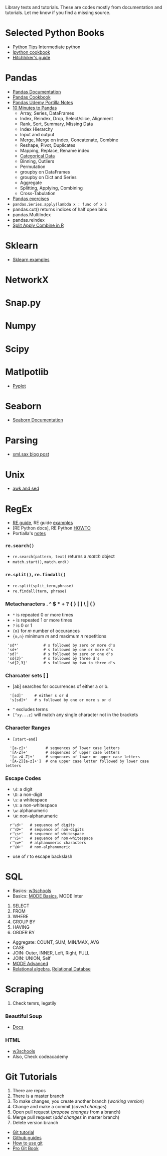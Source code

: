 Library tests and tutorials.
These are codes mostly from documentation and tutorials.
Let me know if you find a missing source. 

# Selected Python Books
- [Python Tips](http://book.pythontips.com/en/latest/index.html) Intermediate python
- [Ipython cookbook](https://github.com/ipython-books/cookbook-code)
- [Hitchhiker's guide](http://python-guide-pt-br.readthedocs.io/en/latest/)

# Pandas
- [Pandas Documentation](http://pandas.pydata.org/pandas-docs/stable/index.html)
- [Pandas Cookbook](http://nbviewer.jupyter.org/github/jvns/pandas-cookbook/tree/v0.1/)
- [Pandas Udemy Portilla Notes](https://github.com/jmportilla/Udemy-notes)
- [10 Minutes to Pandas](http://pandas.pydata.org/pandas-docs/stable/10min.html)
  - Array, Series, DataFrames
  - Index, Reindex, Drop, Select/slice, Alignment
  - Rank, Sort, Summary, Missing Data
  - Index Hierarchy
  - Input and output
  - Merge, Merge on index, Concatenate, Combine 
  - Reshape, Pivot, Duplicates
  - Mapping, Replace, Rename index
  - [Categorical Data](http://pandas.pydata.org/pandas-docs/stable/categorical.html)
  - Binning, Outliers
  - Permutation 
  - groupby on DataFrames
  - groupby on Dict and Series
  - Aggregate
  - Splitting, Applying, Combining
  - Cross-Tabulation 
 - [Pandas exercises](https://github.com/guipsamora/pandas_exercises)
 - `pandas.Series.apply(lambda x : func of x )`
 - pandas.cut() returns indices of half open bins 
 - pandas.MultiIndex
 - pandas.reindex 
 - [Split Apply Combine in R](https://www.jstatsoft.org/article/view/v040i01)



# Sklearn
- [Sklearn examples](http://scikit-learn.org/stable/auto_examples/index.html) 

# NetworkX

# Snap.py

# Numpy

# Scipy

# Matlpotlib
- [Pyplot](http://matplotlib.org/api/pyplot_api.html)

# Seaborn
- [Seaborn Documentation](https://seaborn.pydata.org/tutorial.html)

# Parsing
- [xml.sax blog post](http://www.knowthytools.com/2010/03/sax-parsing-with-python.html)

# Unix
- [awk and sed](http://www.theunixschool.com/p/awk-sed.html)

# RegEx
- [RE guide](http://www.zytrax.com/tech/web/regex.htm), RE guide [examples](http://www.zytrax.com/tech/web/regex.htm#experiment)
- [RE Python docs], RE Python [HOWTO](https://docs.python.org/2/howto/regex.html#regex-howto)
- Portialla's [notes](http://nbviewer.jupyter.org/github/jmportilla/Complete-Python-Bootcamp/blob/master/Regular%20Expressions.ipynb)


### `re.search()`
- `re.search(pattern, text)` returns a *match* object 
- `match.start()`, `match.end()`

### `re.split()`, `re.findall()`
- `re.split(split_term,phrase)`
- `re.findall(term, phrase)`

### Metacharacters . ^ $ * + ? { } [ ] \ | ( )
- `*` is repeated 0 or more times 
- `+` is repeated 1 or more times 
- `?` is 0 or 1 
- `{m}` for *m* number of occurances
- `{m,n}` minimum *m* and maximum *n* repetitions 
```
 'sd*'           # s followed by zero or more d's
 'sd+'           # s followed by one or more d's
 'sd?'           # s followed by zero or one d's
 'sd{3}'         # s followed by three d's
 'sd{2,3}'       # s followed by two to three d's
```
### Charcater sets [ ]
- [ab] searches for occurrences of either a or b.
```
  '[sd]'     # either s or d
  's[sd]+'   # s followed by one or more s or d
```
- `^` excludes terms
- `[^xy...z]` will match any single character not in the brackets 

### Character Ranges 
- `[start-end]`
```
  '[a-z]+'        # sequences of lower case letters
  '[A-Z]+'        # sequences of upper case letters
  '[a-zA-Z]+'     # sequences of lower or upper case letters
  '[A-Z][a-z]+']  # one upper case letter followed by lower case letters

```

### Escape Codes 
- `\d`: a digit
- `\D`: a non-digit
- `\s`: a whitespace 
- `\S`: a non-whitespace
- `\w`: alphanumeric
- `\W`: non-alphanumeric
```
  r'\d+'   # sequence of digits
  r'\D+'   # sequence of non-digits
  r'\s+'   # sequence of whitespace
  r'\S+'   # sequence of non-whitespace
  r'\w+'   # alphanumeric characters
  r'\W+'   # non-alphanumeric
```
- use of *r* to escape backslash 


# SQL
- Basics: [w3schools](https://www.w3schools.com/sql/default.asp)
- Basics: [MODE Basics](https://community.modeanalytics.com/sql/tutorial/sql-in-mode/), MODE Inter
1. SELECT
2. FROM
3. WHERE
4. GROUP BY
5. HAVING
6. ORDER BY
- Aggregate: COUNT, SUM, MIN/MAX, AVG
- CASE
- JOIN: Outer, INNER, Left, Right, FULL
- JOIN: UNION, Self
- [MODE Advanced](https://community.modeanalytics.com/sql/tutorial/sql-data-types/)
- [Relational algebra](https://en.wikipedia.org/wiki/Relational_algebra), [Relational Databse](https://en.wikipedia.org/wiki/Relational_database)

# Scraping
1. Check temrs, legatily 

### Beautiful Soup
- [Docs](https://www.crummy.com/software/BeautifulSoup/bs4/doc/)

### HTML
- [w3schools](https://www.w3schools.com/html/)
- Also, Check codeacademy 

# Git Tutorials
1. There are repos 
2. There is a master branch
3. To make changes, you create another branch (_working version_)
4. Change and make a commit (_saved changes_)
5. Open pull request (_propose changes_ from a branch)
6. Merge pull request (_add changes_ in master branch)
7. Delete version branch 

- [Git tutorial](https://try.github.io/levels/1/challenges/1) 
- [Github guides](https://guides.github.com/)
- [How to use git](http://lifehacker.com/5983680/how-the-heck-do-i-use-github)
- [Pro Git Book](https://git-scm.com/book/en/v2)  
